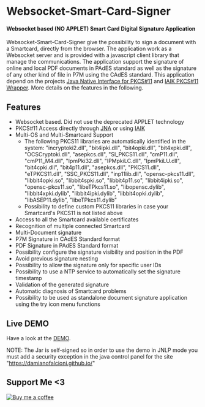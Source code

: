 # Websocket-Smart-Card-Signer
#### Websocket based (NO APPLET) Smart Card Digital Signature Application
Websocket-Smart-Card-Signer give the possibility to sign a document with a Smartcard, directly from the browser.
The application work as a Websocket server and is provided with a javascript client library that manage the communications.
The application support the signature of online and local PDF documents in PAdES standard as well as the signature of any other kind of file in P7M using the CAdES standard.
This application depend on the projects [Java Native Interface for PKCS#11](https://github.com/damianofalcioni/jacknji11) and [IAIK PKCS#11 Wrapper](https://github.com/damianofalcioni/pkcs11wrapper).
More details on the features in the following.

## Features
- Websocket based. Did not use the deprecated APPLET technology
- PKCS#11 Access directly through [JNA](https://github.com/java-native-access/jna) or using [IAIK](https://jce.iaik.tugraz.at/products/core-crypto-toolkits/pkcs11-wrapper/)
- Multi-OS and Multi-Smartcard Support
    - The following PKCS11 libraries are automatically identified in the system: "incryptoki2.dll", "bit4ipki.dll", "bit4opki.dll", "bit4xpki.dll", "OCSCryptoki.dll", "asepkcs.dll", "SI_PKCS11.dll", "cmP11.dll", "cmP11_M4.dll", "IpmPki32.dll", "IPMpkiLC.dll", "IpmPkiLU.dll", "bit4cpki.dll", "bit4p11.dll", "asepkcs.dll", "PKCS11.dll", "eTPKCS11.dll", "SSC_PKCS11.dll", "inp11lib.dll", "opensc-pkcs11.dll", "libbit4opki.so", "libbit4spki.so", "libbit4p11.so", "libbit4ipki.so", "opensc-pkcs11.so", "libeTPkcs11.so", "libopensc.dylib", "libbit4xpki.dylib", "libbit4ipki.dylib", "libbit4opki.dylib", "libASEP11.dylib", "libeTPkcs11.dylib"
    - Possibility to define custom PKCS11 libraries in case your Smartcard's PKCS11 is not listed above
- Access to all the Smartcard available certificates
- Recognition of multiple connected Smartcard
- Multi-Document signature
- P7M Signature in CAdES Standard format
- PDF Signature in PAdES Standard format
- Possibility configure the signature visibility and position in the PDF
- Avoid previous signature nesting
- Possibility to allow the signature only for specific user IDs
- Possibility to use a NTP service to automatically set the signature timestamp
- Validation of the generated signature
- Automatic diagnosis of Smartcard problems
- Possibility to be used as standalone document signature application using the try icon menu functions

## Live DEMO
Have a look at the [DEMO](https://damianofalcioni.github.io/Websocket-Smart-Card-Signer/examples/websocket_smartcard_signer_test_page.html).

NOTE: The Jar is self-signed so in order to use the demo in JNLP mode you must add a security exception in the java control panel for the site "https://damianofalcioni.github.io/"

## Support Me <3
[![Buy me a coffee](https://user-images.githubusercontent.com/8982949/32890053-84c4cb1e-cacd-11e7-8eb1-0b0b7f666b5c.png)](https://www.paypal.me/damianofalcioni/0.99)